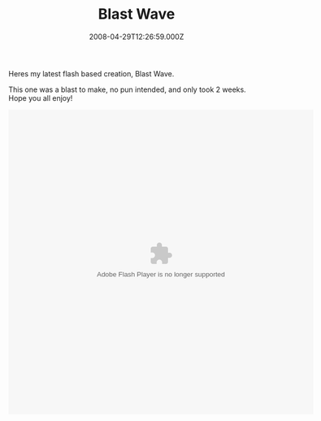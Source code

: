 ﻿---
coverImage: /posts/blast-wave/cover.jpg
date: '2008-04-29T12:26:59.000Z'
tags: []
title: Blast Wave
oldUrl: /blastwave/blast-wave
---

Heres my latest flash based creation, Blast Wave.

This one was a blast to make, no pun intended, and only took 2 weeks. Hope you all enjoy!

<!-- more -->

<div><object width="600" height="600" data="https://www.mikecann.blog/projects/blastwave/BlastWave.swf" type="application/x-shockwave-flash"><param name="src" value="https://www.mikecann.blog/projects/blastwave/BlastWave.swf" /></object></div>
